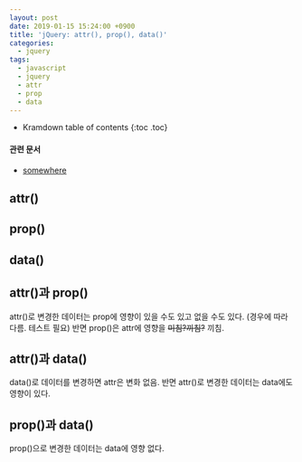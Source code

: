 ```yaml
---
layout: post
date: 2019-01-15 15:24:00 +0900
title: 'jQuery: attr(), prop(), data()'
categories:
  - jquery
tags:
  - javascript
  - jquery
  - attr
  - prop
  - data
---
```


* Kramdown table of contents
{:toc .toc}

#### 관련 문서

- [somewhere](/somewhere)

## attr()

## prop()

## data()

## attr()과 prop()

attr()로 변경한 데이터는 prop에 영향이 있을 수도 있고 없을 수도 있다. (경우에 따라 다름. 테스트 필요) 반면 prop()은 attr에 영향을 ~~미침?끼침?~~ 끼침.

## attr()과 data()

data()로 데이터를 변경하면 attr은 변화 없음. 반면 attr()로 변경한 데이터는 data에도 영향이 있다.

## prop()과 data()

prop()으로 변경한 데이터는 data에 영향 없다.
